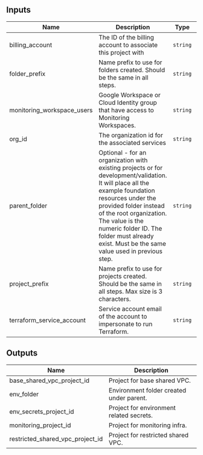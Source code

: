 <!-- BEGINNING OF PRE-COMMIT-TERRAFORM DOCS HOOK -->
## Inputs

| Name | Description | Type | Default | Required |
|------|-------------|------|---------|:--------:|
| billing\_account | The ID of the billing account to associate this project with | `string` | n/a | yes |
| folder\_prefix | Name prefix to use for folders created. Should be the same in all steps. | `string` | `"fldr"` | no |
| monitoring\_workspace\_users | Google Workspace or Cloud Identity group that have access to Monitoring Workspaces. | `string` | n/a | yes |
| org\_id | The organization id for the associated services | `string` | n/a | yes |
| parent\_folder | Optional - for an organization with existing projects or for development/validation. It will place all the example foundation resources under the provided folder instead of the root organization. The value is the numeric folder ID. The folder must already exist. Must be the same value used in previous step. | `string` | `""` | no |
| project\_prefix | Name prefix to use for projects created. Should be the same in all steps. Max size is 3 characters. | `string` | `"prj"` | no |
| terraform\_service\_account | Service account email of the account to impersonate to run Terraform. | `string` | n/a | yes |

## Outputs

| Name | Description |
|------|-------------|
| base\_shared\_vpc\_project\_id | Project for base shared VPC. |
| env\_folder | Environment folder created under parent. |
| env\_secrets\_project\_id | Project for environment related secrets. |
| monitoring\_project\_id | Project for monitoring infra. |
| restricted\_shared\_vpc\_project\_id | Project for restricted shared VPC. |

<!-- END OF PRE-COMMIT-TERRAFORM DOCS HOOK -->



